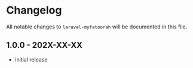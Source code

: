 # Changelog

All notable changes to `laravel-myfatoorah` will be documented in this file.

## 1.0.0 - 202X-XX-XX

- initial release
